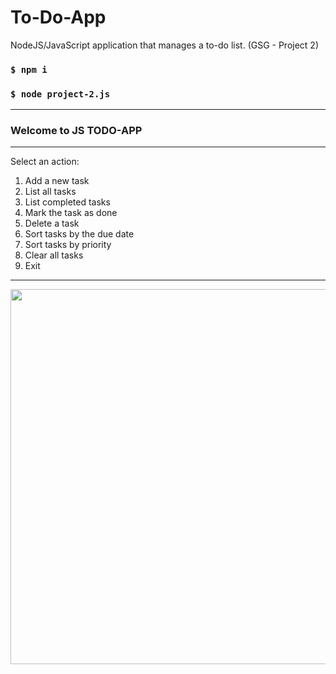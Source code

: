 # To-Do-App
NodeJS/JavaScript application that manages a to-do list. (GSG - Project 2)

### `$ npm i`
### `$ node project-2.js`

***
### Welcome to JS TODO-APP
***
Select an action:
1) Add a new task
2) List all tasks
3) List completed tasks
4) Mark the task as done
5) Delete a task
6) Sort tasks by the due date
7) Sort tasks by priority
8) Clear all tasks
9) Exit
***

<div align="center" >
  <img src="https://github.com/Mohammad-Abohasan/To-Do-App/assets/74917940/2f6431e1-c9a7-406b-bf87-34b371485f88" width="600px"/>
</div>
